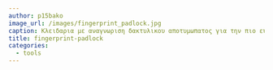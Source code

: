 ```yaml
---
author: p15bako
image_url: /images/fingerprint_padlock.jpg
caption: Κλειδαρια με αναγνωριση δακτυλικου αποτυμωπατος για την πιο ευκολη χρηση της και την προστασια του κλειδωμενου αντικειμενου.
title: fingerprint-padlock
categories:
  - tools
---
```

